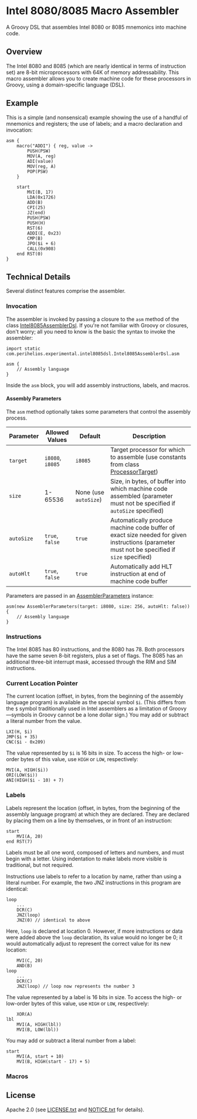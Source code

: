 # Intel 8080/8085 Macro Assembler
A Groovy DSL that assembles Intel 8080 or 8085 mnemonics into machine code.

## Overview
The Intel 8080 and 8085 (which are nearly identical in terms of instruction set)
are 8-bit microprocessors with 64K of memory addressability. This macro
assembler allows you to create machine code for these processors in Groovy,
using a domain-specific language (DSL).

## Example
This is a simple (and nonsensical) example showing the use of a handful of
mnemonics and registers; the use of labels; and a macro declaration and
invocation:

```
asm {
    macro("ADDI") { reg, value ->
        PUSH(PSW)
        MOV(A, reg)
        ADI(value)
        MOV(reg, A)
        POP(PSW)
    }

    start
        MVI(B, 17)
        LDA(0x1726)
        ADD(B)
        CPI(25)
        JZ(end)
        PUSH(PSW)
        PUSH(H)
        RST(6)
        ADDI(E, 0x23)
        CMP(B)
        JPO($i + 6)
        CALL(0x908)
    end RST(0)
}
```

## Technical Details
Several distinct features comprise the assembler.

### Invocation
The assembler is invoked by passing a closure to the `asm` method of the class
[Intel8085AssemblerDsl](assembler/src/main/groovy/com/perihelios/experimental/intel8085dsl/Intel8085AssemblerDsl.groovy).
If you're not familiar with Groovy or closures, don't worry; all you need to
know is the basic the syntax to invoke the assembler:

```
import static com.perihelios.experimental.intel8085dsl.Intel8085AssemblerDsl.asm

asm {
    // Assembly language
}
```

Inside the `asm` block, you will add assembly instructions, labels, and macros.

#### Assembly Parameters
The `asm` method optionally takes some parameters that control the assembly
process.

|Parameter|Allowed Values|Default|Description|
|---|---|---|---|
|`target`|`i8080`, `i8085`|`i8085`|Target processor for which to assemble (use constants from class [ProcessorTarget](assembler/src/main/groovy/com/perihelios/experimental/intel8085dsl/ProcessorTarget.groovy))|
|`size`|1-65536|None (use `autoSize`)|Size, in bytes, of buffer into which machine code assembled (parameter must not be specified if `autoSize` specified)|
|`autoSize`|`true`, `false`|`true`|Automatically produce machine code buffer of exact size needed for given instructions (parameter must not be specified if `size` specified)|
|`autoHlt`|`true`, `false`|`true`|Automatically add HLT instruction at end of machine code buffer|

Parameters are passed in an
[AssemblerParameters](assembler/src/main/groovy/com/perihelios/experimental/intel8085dsl/AssemblerParameters.groovy)
instance:

```
asm(new AssemblerParameters(target: i8080, size: 256, autoHlt: false)) {
    // Assembly language
}
```

### Instructions
The Intel 8085 has 80 instructions, and the 8080 has 78. Both processors have
the same seven 8-bit registers, plus a set of flags. The 8085 has an additional
three-bit interrupt mask, accessed through the RIM and SIM instructions.

### Current Location Pointer
The current location (offset, in bytes, from the beginning of the assembly
language program) is available as the special symbol `$i`. (This differs from
the `$` symbol traditionally used in Intel assemblers as a limitation of
Groovy—symbols in Groovy cannot be a lone dollar sign.) You may add or subtract
a literal number from the value.

```
LXI(H, $i)
JMP($i + 35)
CNC($i - 0x209)
```

The value represented by `$i` is 16 bits in size. To access the high- or
low-order bytes of this value, use `HIGH` or `LOW`, respectively:

```
MVI(A, HIGH($i))
ORI(LOW($i))
ANI(HIGH($i - 10) + 7)
```

### Labels
Labels represent the location (offset, in bytes, from the beginning of the
assembly language program) at which they are declared. They are declared by
placing them on a line by themselves, or in front of an instruction:

```
start
    MVI(A, 20)
end RST(7)
```

Labels must be all one word, composed of letters and numbers, and must begin
with a letter. Using indentation to make labels more visible is traditional, but
not required.

Instructions use labels to refer to a location by name, rather than using a
literal number. For example, the two JNZ instructions in this program are
identical:

```
loop
    ...
    DCR(C)
    JNZ(loop)
    JNZ(0) // identical to above
```

Here, `loop` is declared at location 0. However, if more instructions or data
were added above the `loop` declaration, its value would no longer be 0; it
would automatically adjust to represent the correct value for its new location:

```
    MVI(C, 20)
    AND(B)
loop
    ...
    DCR(C)
    JNZ(loop) // loop now represents the number 3
```

The value represented by a label is 16 bits in size. To access the high- or
low-order bytes of this value, use `HIGH` or `LOW`, respectively:

```
    XOR(A)
lbl
    MVI(A, HIGH(lbl))
    MVI(B, LOW(lbl))
```

You may add or subtract a literal number from a label:

```
start
    MVI(A, start + 10)
    MVI(B, HIGH(start - 17) + 5)
```

### Macros

## License
Apache 2.0 (see [LICENSE.txt](LICENSE.txt) and [NOTICE.txt](NOTICE.txt) for
details).
